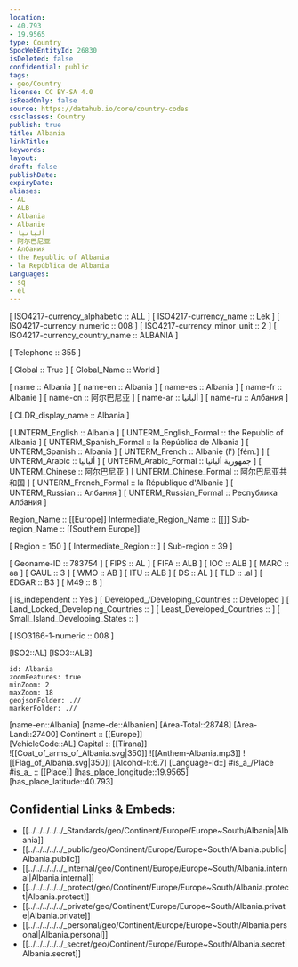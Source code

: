 ```yaml
---
location:
- 40.793
- 19.9565
type: Country
SpocWebEntityId: 26830
isDeleted: false
confidential: public
tags:
- geo/Country
license: CC BY-SA 4.0
isReadOnly: false
source: https://datahub.io/core/country-codes
cssclasses: Country
publish: true
title: Albania
linkTitle: 
keywords: 
layout: 
draft: false
publishDate: 
expiryDate: 
aliases:
- AL
- ALB
- Albania
- Albanie
- ألبانيا
- 阿尔巴尼亚
- Албания
- the Republic of Albania
- la República de Albania
Languages:
- sq
- el
---
```



[	ISO4217-currency_alphabetic	 :: ALL ] 
[	ISO4217-currency_name	 :: Lek ] 
[	ISO4217-currency_numeric	 :: 008 ] 
[	ISO4217-currency_minor_unit	 :: 2 ] 
[	ISO4217-currency_country_name	 :: ALBANIA ] 

[	Telephone	 :: 355 ] 

[	Global	 :: True ] 
[	Global_Name	 :: World ] 

[	name	 :: Albania ] 
[	name-en	 :: Albania ] 
[	name-es	 :: Albania ] 
[	name-fr	 :: Albanie ] 
[	name-cn	 :: 阿尔巴尼亚 ] 
[	name-ar	 :: ألبانيا ] 
[	name-ru	 :: Албания ] 

[	CLDR_display_name	 :: Albania ] 

[	UNTERM_English	 :: Albania ] 
[	UNTERM_English_Formal	 :: the Republic of Albania ] 
[	UNTERM_Spanish_Formal	 :: la República de Albania ] 
[	UNTERM_Spanish	 :: Albania ] 
[	UNTERM_French	 :: Albanie (l') [fém.] ] 
[	UNTERM_Arabic	 :: ألبانيا ] 
[	UNTERM_Arabic_Formal	 :: جمهورية ألبانيا ] 
[	UNTERM_Chinese	 :: 阿尔巴尼亚 ] 
[	UNTERM_Chinese_Formal	 :: 阿尔巴尼亚共和国 ] 
[	UNTERM_French_Formal	 :: la République d'Albanie ] 
[	UNTERM_Russian	 :: Албания ] 
[	UNTERM_Russian_Formal	 :: Республика Албания ] 

Region_Name ::  [[Europe]] 
Intermediate_Region_Name ::  [[]] 
Sub-region_Name ::  [[Southern Europe]] 

[	Region	 :: 150 ] 
[	Intermediate_Region	 ::  ] 
[	Sub-region	 :: 39 ] 

[	Geoname-ID	 :: 783754 ] 
[	FIPS	 :: AL ] 
[	FIFA	 :: ALB ] 
[	IOC	 :: ALB ] 
[	MARC	 :: aa ] 
[	GAUL	 :: 3 ] 
[	WMO	 :: AB ] 
[	ITU	 :: ALB ] 
[	DS	 :: AL ] 
[	TLD	 :: .al ] 
[	EDGAR	 :: B3 ] 
[	M49	 :: 8 ] 

[	is_independent	 :: Yes ] 
[	Developed_/Developing_Countries	 :: Developed ] 
[	Land_Locked_Developing_Countries	 ::  ] 
[	Least_Developed_Countries	 ::  ] 
[	Small_Island_Developing_States	 ::  ] 

[	ISO3166-1-numeric	 :: 008 ] 



[ISO2::AL] 
[ISO3::ALB] 
```leaflet
id: Albania
zoomFeatures: true 
minZoom: 2 
maxZoom: 18
geojsonFolder: .//
markerFolder: .//
```

[name-en::Albania] 
[name-de::Albanien] 
[Area-Total::28748] 
[Area-Land::27400] 
Continent :: [[Europe]]  
[VehicleCode::AL] 
Capital :: [[Tirana]]  
![[Coat_of_arms_of_Albania.svg|350]] 
![[Anthem-Albania.mp3]] 
![[Flag_of_Albania.svg|350]] 
[Alcohol-l::6.7] 
[Language-Id::] 
#is_a_/Place  
#is_a_ :: [[Place]] 
[has_place_longitude::19.9565] 
[has_place_latitude::40.793] 



## Confidential Links & Embeds: 
- [[../../../../../_Standards/geo/Continent/Europe/Europe~South/Albania|Albania]] 
- [[../../../../../_public/geo/Continent/Europe/Europe~South/Albania.public|Albania.public]] 
- [[../../../../../_internal/geo/Continent/Europe/Europe~South/Albania.internal|Albania.internal]] 
- [[../../../../../_protect/geo/Continent/Europe/Europe~South/Albania.protect|Albania.protect]] 
- [[../../../../../_private/geo/Continent/Europe/Europe~South/Albania.private|Albania.private]] 
- [[../../../../../_personal/geo/Continent/Europe/Europe~South/Albania.personal|Albania.personal]] 
- [[../../../../../_secret/geo/Continent/Europe/Europe~South/Albania.secret|Albania.secret]] 
